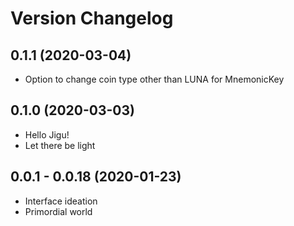 # Version Changelog

## 0.1.1 (2020-03-04)

- Option to change coin type other than LUNA for MnemonicKey

## 0.1.0 (2020-03-03)

-   Hello Jigu!
-   Let there be light

## 0.0.1 - 0.0.18 (2020-01-23)

-   Interface ideation
-   Primordial world
